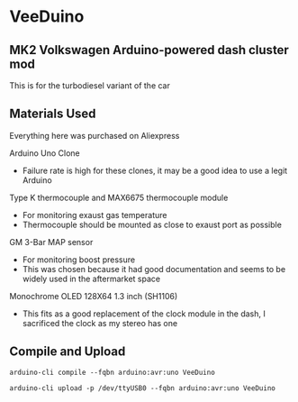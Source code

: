 # VeeDuino
## MK2 Volkswagen Arduino-powered dash cluster mod
This is for the turbodiesel variant of the car

## Materials Used
Everything here was purchased on Aliexpress

Arduino Uno Clone

- Failure rate is high for these clones, it may be a good idea to use a legit Arduino

Type K thermocouple and MAX6675 thermocouple module

- For monitoring exaust gas temperature
- Thermocouple should be mounted as close to exaust port as possible

GM 3-Bar MAP sensor

- For monitoring boost pressure
- This was chosen because it had good documentation and seems to be widely used in the aftermarket space

Monochrome OLED 128X64 1.3 inch (SH1106)

- This fits as a good replacement of the clock module in the dash, I sacrificed the clock as my stereo has one

## Compile and Upload

    arduino-cli compile --fqbn arduino:avr:uno VeeDuino

    arduino-cli upload -p /dev/ttyUSB0 --fqbn arduino:avr:uno VeeDuino

